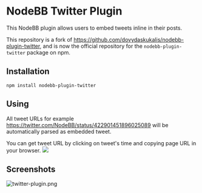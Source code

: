 # NodeBB Twitter Plugin

This NodeBB plugin allows users to embed tweets inline in their posts.

This repository is a fork of https://github.com/dovydaskukalis/nodebb-plugin-twitter, and is now the official repository for the `nodebb-plugin-twitter` package on npm.

## Installation

	npm install nodebb-plugin-twitter

## Using

All tweet URLs for example https://twitter.com/NodeBB/status/422901451896025089 will be automatically parsed as embedded tweet.

You can get tweet URL by clicking on tweet's time and copying page URL in your browser.
![](http://i.imgur.com/ZkF0Mig.png)

## Screenshots

![twitter-plugin.png](http://i.imgur.com/sTBEVrK.png)
